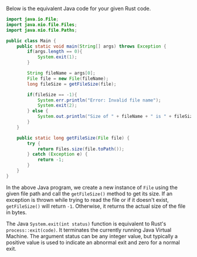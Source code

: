Below is the equivalent Java code for your given Rust code.

```java
import java.io.File;
import java.nio.file.Files;
import java.nio.file.Paths;

public class Main {
    public static void main(String[] args) throws Exception {
        if(args.length == 0){
            System.exit(1);
        }

        String fileName = args[0];
        File file = new File(fileName);
        long fileSize = getFileSize(file);

        if(fileSize == -1){
            System.err.println("Error: Invalid file name");
            System.exit(2);
        } else {
            System.out.println("Size of " + fileName + " is " + fileSize + " bytes");
        }
    }

    public static long getFileSize(File file) {
        try {
            return Files.size(file.toPath());
        } catch (Exception e) {
            return -1;
        }
    }
}
```

In the above Java program, we create a new instance of `File` using the given file path and call the `getFileSize()` method to get its size. If an exception is thrown while trying to read the file or if it doesn't exist, `getFileSize()` will return `-1`. Otherwise, it returns the actual size of the file in bytes.

The Java `System.exit(int status)` function is equivalent to Rust's `process::exit(code)`. It terminates the currently running Java Virtual Machine. The argument status can be any integer value, but typically a positive value is used to indicate an abnormal exit and zero for a normal exit.
